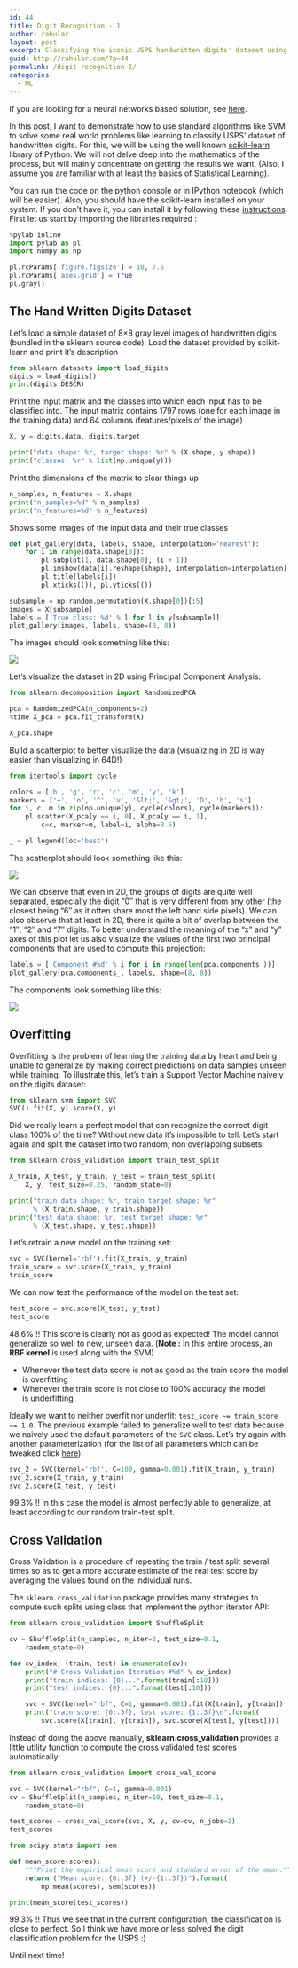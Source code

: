 ```yaml
---
id: 44
title: Digit Recognition - 1
author: rahular
layout: post
excerpt: Classifying the iconic USPS handwritten digits' dataset using SVM. Scikit-learn is used for most of the heavy lifting.
guid: http://rahular.com/?p=44
permalink: /digit-recognition-1/
categories:
  - ML
---
```

If you are looking for a neural networks based solution, see [here](http://rahular.com/digit-recognition-2).

In this post, I want to demonstrate how to use standard algorithms like SVM to solve some real world problems like learning to classify USPS&#8217; dataset of handwritten digits. For this, we will be using the well known <a href="http://scikit-learn.org/stable/" target="_blank">scikit-learn</a> library of Python. We will not delve deep into the mathematics of the process, but will mainly concentrate on getting the results we want. (Also, I assume you are familiar with at least the basics of Statistical Learning).

You can run the code on the python console or in IPython notebook (which will be easier). Also, you should have the scikit-learn installed on your system. If you don&#8217;t have it, you can install it by following these <a href="http://scikit-learn.org/stable/install.html" target="_blank">instructions</a>. First let us start by importing the libraries required :

```python
%pylab inline
import pylab as pl
import numpy as np

pl.rcParams['figure.figsize'] = 10, 7.5
pl.rcParams['axes.grid'] = True
pl.gray()
```

## The Hand Written Digits Dataset

Let&#8217;s load a simple dataset of 8&#215;8 gray level images of handwritten digits (bundled in the sklearn source code):
Load the dataset provided by scikit-learn and print it&#8217;s description

```python
from sklearn.datasets import load_digits
digits = load_digits()
print(digits.DESCR)
```

Print the input matrix and the classes into which each input has to be classified into. The input matrix contains 1797 rows (one for each image in the training data) and 64 columns (features/pixels of the image)

```python
X, y = digits.data, digits.target

print("data shape: %r, target shape: %r" % (X.shape, y.shape))
print("classes: %r" % list(np.unique(y)))
```

Print the dimensions of the matrix to clear things up

```python
n_samples, n_features = X.shape
print("n_samples=%d" % n_samples)
print("n_features=%d" % n_features)
```

Shows some images of the input data and their true classes

```python
def plot_gallery(data, labels, shape, interpolation='nearest'):
    for i in range(data.shape[0]):
        pl.subplot(1, data.shape[0], (i + 1))
        pl.imshow(data[i].reshape(shape), interpolation=interpolation)
        pl.title(labels[i])
        pl.xticks(()), pl.yticks(())

subsample = np.random.permutation(X.shape[0])[:5]
images = X[subsample]
labels = ['True class: %d' % l for l in y[subsample]]
plot_gallery(images, labels, shape=(8, 8))
```

The images should look something like this:

<img description="Input data with 64 features" src="../res/digits_64.png" scale="50%" />

Let&#8217;s visualize the dataset in 2D using Principal Component Analysis:

```python
from sklearn.decomposition import RandomizedPCA

pca = RandomizedPCA(n_components=2)
%time X_pca = pca.fit_transform(X)

X_pca.shape
```

Build a scatterplot to better visualize the data (visualizing in 2D is way easier than visualizing in 64D!)

```python
from itertools import cycle

colors = ['b', 'g', 'r', 'c', 'm', 'y', 'k']
markers = ['+', 'o', '^', 'v', '&lt;', '&gt;', 'D', 'h', 's']
for i, c, m in zip(np.unique(y), cycle(colors), cycle(markers)):
    pl.scatter(X_pca[y == i, 0], X_pca[y == i, 1],
        c=c, marker=m, label=i, alpha=0.5)

_ = pl.legend(loc='best')
```

The scatterplot should look something like this:

<img src="../res/scatterplot.png" description="2D Scatterplot" scale="75%" />

We can observe that even in 2D, the groups of digits are quite well separated, especially the digit &#8220;0&#8243; that is very different from any other (the closest being &#8220;6&#8243; as it often share most the left hand side pixels). We can also observe that at least in 2D, there is quite a bit of overlap between the &#8220;1&#8243;, &#8220;2&#8243; and &#8220;7&#8243; digits.
To better understand the meaning of the &#8220;x&#8221; and &#8220;y&#8221; axes of this plot let us also visualize the values of the first two principal components that are used to compute this projection:

```python
labels = ['Component #%d' % i for i in range(len(pca.components_))]
plot_gallery(pca.components_, labels, shape=(8, 8))
```

The components look something like this:

<img description="PCA Components" src="../res/components.png" scale="40%" />

## Overfitting

Overfitting is the problem of learning the training data by heart and being unable to generalize by making correct predictions on data samples unseen while training. To illustrate this, let&#8217;s train a Support Vector Machine naively on the digits dataset:

```python
from sklearn.svm import SVC
SVC().fit(X, y).score(X, y)
```

Did we really learn a perfect model that can recognize the correct digit class 100% of the time? Without new data it&#8217;s impossible to tell. Let&#8217;s start again and split the dataset into two random, non overlapping subsets:

```python
from sklearn.cross_validation import train_test_split

X_train, X_test, y_train, y_test = train_test_split(
    X, y, test_size=0.25, random_state=0)

print("train data shape: %r, train target shape: %r"
      % (X_train.shape, y_train.shape))
print("test data shape: %r, test target shape: %r"
      % (X_test.shape, y_test.shape))
```

Let&#8217;s retrain a new model on the training set:

```python
svc = SVC(kernel='rbf').fit(X_train, y_train)
train_score = svc.score(X_train, y_train) 
train_score
```

We can now test the performance of the model on the test set:

```python
test_score = svc.score(X_test, y_test)
test_score
```

48.6% !! This score is clearly not as good as expected! The model cannot generalize so well to new, unseen data. (**Note :** In this entire process, an **RBF kernel** is used along with the SVM)

  * Whenever the test data score is not as good as the train score the model is overfitting
  * Whenever the train score is not close to 100% accuracy the model is underfitting

Ideally we want to neither overfit nor underfit: `test_score ~= train_score ~= 1.0`. The previous example failed to generalize well to test data because we naively used the default parameters of the `SVC` class. Let&#8217;s try again with another parameterization (for the list of all parameters which can be tweaked click <a href="http://scikit-learn.org/stable/modules/generated/sklearn.svm.SVC.html" target="_blank">here</a>):

```python
svc_2 = SVC(kernel='rbf', C=100, gamma=0.001).fit(X_train, y_train)
svc_2.score(X_train, y_train)
svc_2.score(X_test, y_test)
```

99.3% !! In this case the model is almost perfectly able to generalize, at least according to our random train-test split.

## Cross Validation

Cross Validation is a procedure of repeating the train / test split several times so as to get a more accurate estimate of the real test score by averaging the values found on the individual runs.

The `sklearn.cross_validation` package provides many strategies to compute such splits using class that implement the python iterator API:

```python
from sklearn.cross_validation import ShuffleSplit

cv = ShuffleSplit(n_samples, n_iter=3, test_size=0.1,
    random_state=0)

for cv_index, (train, test) in enumerate(cv):
    print("# Cross Validation Iteration #%d" % cv_index)
    print("train indices: {0}...".format(train[:10]))
    print("test indices: {0}...".format(test[:10]))

    svc = SVC(kernel="rbf", C=1, gamma=0.001).fit(X[train], y[train])
    print("train score: {0:.3f}, test score: {1:.3f}\n".format(
        svc.score(X[train], y[train]), svc.score(X[test], y[test])))
```

Instead of doing the above manually, **sklearn.cross_validation** provides a little utility function to compute the cross validated test scores automatically:

```python
from sklearn.cross_validation import cross_val_score

svc = SVC(kernel="rbf", C=1, gamma=0.001)
cv = ShuffleSplit(n_samples, n_iter=10, test_size=0.1,
    random_state=0)

test_scores = cross_val_score(svc, X, y, cv=cv, n_jobs=2)
test_scores
```

```python
from scipy.stats import sem

def mean_score(scores):
    """Print the empirical mean score and standard error of the mean."""
    return ("Mean score: {0:.3f} (+/-{1:.3f})").format(
        np.mean(scores), sem(scores))
```

```python
print(mean_score(test_scores))
```

99.3% !! Thus we see that in the current configuration, the classification is close to perfect. So I think we have more or less solved the digit classification problem for the USPS :)

Until next time!
